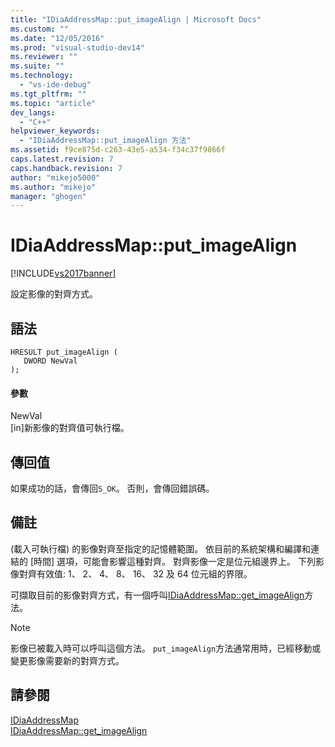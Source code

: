 ```yaml
---
title: "IDiaAddressMap::put_imageAlign | Microsoft Docs"
ms.custom: ""
ms.date: "12/05/2016"
ms.prod: "visual-studio-dev14"
ms.reviewer: ""
ms.suite: ""
ms.technology: 
  - "vs-ide-debug"
ms.tgt_pltfrm: ""
ms.topic: "article"
dev_langs: 
  - "C++"
helpviewer_keywords: 
  - "IDiaAddressMap::put_imageAlign 方法"
ms.assetid: f9ce875d-c263-43e5-a534-f34c37f9866f
caps.latest.revision: 7
caps.handback.revision: 7
author: "mikejo5000"
ms.author: "mikejo"
manager: "ghogen"
---
```

# IDiaAddressMap::put_imageAlign
[!INCLUDE[vs2017banner](../../code-quality/includes/vs2017banner.md)]

設定影像的對齊方式。  
  
## 語法  
  
```cpp#  
HRESULT put_imageAlign (   
   DWORD NewVal  
);  
```  
  
#### 參數  
 NewVal  
 \[in\]新影像的對齊值可執行檔。  
  
## 傳回值  
 如果成功的話，會傳回`S_OK`。 否則，會傳回錯誤碼。  
  
## 備註  
 \(載入可執行檔\) 的影像對齊至指定的記憶體範圍。  依目前的系統架構和編譯和連結的 \[時間\] 選項，可能會影響這種對齊。  對齊影像一定是位元組邊界上。  下列影像對齊有效值: 1、 2、 4、 8、 16、 32 及 64 位元組的界限。  
  
 可擷取目前的影像對齊方式，有一個呼叫[IDiaAddressMap::get\_imageAlign](../../debugger/debug-interface-access/idiaaddressmap-get-imagealign.md)方法。  
  
> [!NOTE]
>  影像已被載入時可以呼叫這個方法。  `put_imageAlign`方法通常用時，已經移動或變更影像需要新的對齊方式。  
  
## 請參閱  
 [IDiaAddressMap](../../debugger/debug-interface-access/idiaaddressmap.md)   
 [IDiaAddressMap::get\_imageAlign](../../debugger/debug-interface-access/idiaaddressmap-get-imagealign.md)